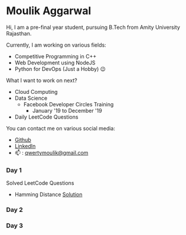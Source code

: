 # Moulik Aggarwal

Hi, I am a pre-final year student, pursuing B.Tech from Amity University Rajasthan.

Currently, I am working on various fields:
  - Competitive Programming in C++
  - Web Development using NodeJS
  - Python for DevOps (Just a Hobby) :wink:

What I want to work on next?
  - Cloud Computing
  - Data Science
    - Facebook Developer Circles Training
      - January '19 to December '19
  - Daily LeetCode Questions

You can contact me on various social media:
  - [Github](https://www.github.com/moulikcipherx)
  - [LinkedIn](https://www.linkedin.com/in/moulik-aggarwal-5a499480/)
  - :mailbox: : qwertymoulik@gmail.com

### Day 1

Solved LeetCode Questions
- Hamming Distance
[Solution](https://github.com/moulikcipherX/LeetCode)

### Day 2


### Day 3
